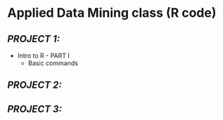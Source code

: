 # **Applied Data Mining class (R code)**

## *PROJECT 1:*

   * Intro to R - PART I
      * Basic commands

## *PROJECT 2:*

## *PROJECT 3:*


